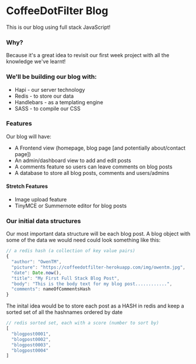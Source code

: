 # CoffeeDotFilter Blog

This is our blog using full stack JavaScript!

### Why?

Because it's a great idea to revisit our first week project with all the knowledge we've learnt!

### We'll be building our blog with:

+ Hapi - our server technology
+ Redis - to store our data
+ Handlebars - as a templating engine
+ SASS - to compile our CSS

### Features

Our blog will have:

+ A Frontend view (homepage, blog page [and potentially about/contact page])
+ An admin/dashboard view to add and edit posts
+ A comments feature so users can leave comments on blog posts
+ A database to store all blog posts, comments and users/admins

#### Stretch Features

+ Image upload feature
+ TinyMCE or Summernote editor for blog posts

### Our initial data structures

Our most important data structure will be each blog post. A blog object with some of the data we would need could look something like this:

```js
// a redis hash (a collection of key value pairs)
{
  "author": "OwenTM",
  "picture": "https://coffeedotfilter-herokuapp.com/img/owentm.jpg",
  "date": Date.now(),
  "title": "My First Full Stack Blog Post",
  "body": "This is the body text for my blog post............",
  "comments": nameOfCommentsHash
}
```

The inital idea would be to store each post as a HASH in redis and keep a sorted set of all the hashnames ordered by date

```js
// redis sorted set, each with a score (number to sort by)
[
  "blogpost0001",
  "blogpost0002",
  "blogpost0003",
  "blogpost0004"
]
```
